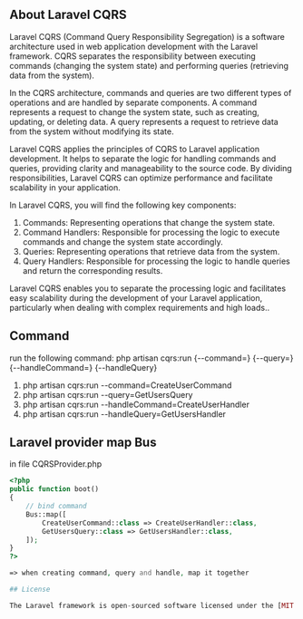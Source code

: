 
## About Laravel CQRS

Laravel CQRS (Command Query Responsibility Segregation) is a software architecture used in web application development with the Laravel framework. CQRS separates the responsibility between executing commands (changing the system state) and performing queries (retrieving data from the system).

In the CQRS architecture, commands and queries are two different types of operations and are handled by separate components. A command represents a request to change the system state, such as creating, updating, or deleting data. A query represents a request to retrieve data from the system without modifying its state.

Laravel CQRS applies the principles of CQRS to Laravel application development. It helps to separate the logic for handling commands and queries, providing clarity and manageability to the source code. By dividing responsibilities, Laravel CQRS can optimize performance and facilitate scalability in your application.

In Laravel CQRS, you will find the following key components:

1. Commands: Representing operations that change the system state.
2. Command Handlers: Responsible for processing the logic to execute commands and change the system state accordingly.
3. Queries: Representing operations that retrieve data from the system.
4. Query Handlers: Responsible for processing the logic to handle queries and return the corresponding results.

Laravel CQRS enables you to separate the processing logic and facilitates easy scalability during the development of your Laravel application, particularly when dealing with complex requirements and high loads..

## Command

run the following command: php artisan cqrs:run {--command=} {--query=} {--handleCommand=} {--handleQuery}

1. php artisan cqrs:run --command=CreateUserCommand
2. php artisan cqrs:run --query=GetUsersQuery   
3. php artisan cqrs:run --handleCommand=CreateUserHandler
4. php artisan cqrs:run --handleQuery=GetUsersHandler

## Laravel provider map Bus

in file CQRSProvider.php

```php
<?php
public function boot()
{
    // bind command
    Bus::map([
        CreateUserCommand::class => CreateUserHandler::class,
        GetUsersQuery::class => GetUsersHandler::class,
    ]);
}
?>

=> when creating command, query and handle, map it together

## License

The Laravel framework is open-sourced software licensed under the [MIT license](https://opensource.org/licenses/MIT).

